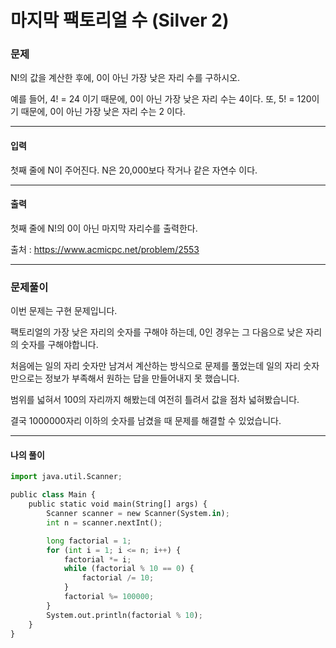 # 마지막 팩토리얼 수 (Silver 2)

### 문제

N!의 값을 계산한 후에, 0이 아닌 가장 낮은 자리 수를 구하시오.

예를 들어, 4! = 24 이기 때문에, 0이 아닌 가장 낮은 자리 수는 4이다. 또, 5! = 120이기 때문에, 0이 아닌 가장 낮은 자리 수는 2 이다.

---

#### 입력

첫째 줄에 N이 주어진다. N은 20,000보다 작거나 같은 자연수 이다.

---

#### 출력

첫째 줄에 N!의 0이 아닌 마지막 자리수를 출력한다.

출처 : https://www.acmicpc.net/problem/2553

---

### 문제풀이

이번 문제는 구현 문제입니다.

팩토리얼의 가장 낮은 자리의 숫자를 구해야 하는데, 0인 경우는 그 다음으로 낮은 자리의 숫자를 구해야합니다.

처음에는 일의 자리 숫자만 남겨서 계산하는 방식으로 문제를 풀었는데 일의 자리 숫자만으로는 정보가 부족해서 원하는 답을 만들어내지 못 했습니다.

범위를 넓혀서 100의 자리까지 해봤는데 여전히 틀려서 값을 점차 넓혀봤습니다.

결국 1000000자리 이하의 숫자를 남겼을 때 문제를 해결할 수 있었습니다.

---

#### 나의 풀이

~~~python
import java.util.Scanner;

public class Main {
    public static void main(String[] args) {
        Scanner scanner = new Scanner(System.in);
        int n = scanner.nextInt();

        long factorial = 1;
        for (int i = 1; i <= n; i++) {
            factorial *= i;
            while (factorial % 10 == 0) {
                factorial /= 10;
            }
            factorial %= 100000;
        }
        System.out.println(factorial % 10);
    }
}
~~~
